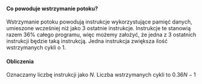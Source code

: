 #### Co powoduje wstrzymanie potoku?

Wstrzymanie potoku powodują instrukcje wykorzystujące pamięć danych, umieszone wcześniej niż jako 3 ostatnie instrukcje. Instrukcje te stanowią razem 36% całego programu, więc możemy założyć, że jedna z 3 ostatnich instrukcji będzie taką instrukcją. Jedna instrukcja zwiększa ilość wstrzymanych cykli o 1.

#### Obliczenia

Oznaczamy liczbę instrukcji jako $N$.
Liczba wstrzymanych cykli to $0.36N - 1$

